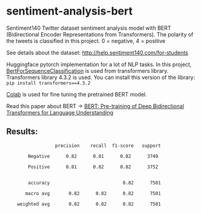 # sentiment-analysis-bert
Sentiment140 Twitter dataset sentiment analysis model with BERT (Bidirectional Encoder Representations from Transformers). The polarity of the tweets is classified in this project. 
0 = negative, 4 = positive

See details about the dataset: http://help.sentiment140.com/for-students 

Huggingface pytorch implementation for a lot of NLP tasks. In this project, [BertForSequenceClassification](https://huggingface.co/transformers/model_doc/bert.html#bertforsequenceclassification) is used
from transformers library. Transformers library 4.3.2 is used. You can install this version of the library: ``` pip install transformers==4.3.2 ```

[Colab](https://colab.research.google.com/) is used for fine tuning the pretrained BERT model. 

Read this paper about BERT -> [BERT: Pre-training of Deep Bidirectional Transformers for Language Understanding](https://arxiv.org/abs/1810.04805)


## Results:

                      precision    recall  f1-score   support

            Negative      0.82      0.81      0.82      3749

            Positive      0.81      0.82      0.82      3752


            accuracy                           0.82      7501

           macro avg       0.82      0.82      0.82      7501

        weighted avg       0.82      0.82      0.82      7501
